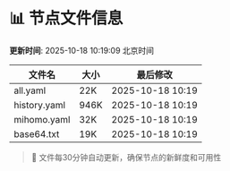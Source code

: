 # 📊 节点文件信息

**更新时间**: 2025-10-18 10:19:09 北京时间

| 文件名 | 大小 | 最后修改 |
|--------|------|----------|
| all.yaml | 22K | 2025-10-18 10:19 |
| history.yaml | 946K | 2025-10-18 10:19 |
| mihomo.yaml | 32K | 2025-10-18 10:19 |
| base64.txt | 19K | 2025-10-18 10:19 |

> 🔄 文件每30分钟自动更新，确保节点的新鲜度和可用性
